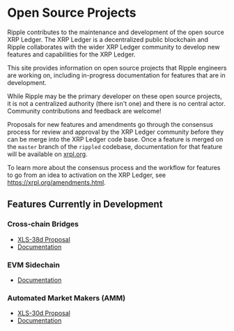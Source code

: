 # Open Source Projects

Ripple contributes to the maintenance and development of the open source XRP Ledger. The XRP Ledger is a decentralized public blockchain and Ripple collaborates with the wider XRP Ledger community to develop new features and capabilities for the XRP Ledger.

This site provides information on open source projects that Ripple engineers are working on, including in-progress documentation for features that are in development. 

While Ripple may be the primary developer on these open source projects, it is not a centralized authority (there isn't one) and  there is no central actor. Community contributions and feedback are welcome!

Proposals for new features and amendments go through the consensus process for review and approval by the XRP Ledger community before they can be merge into the XRP Ledger code base. Once a feature is merged on the `master` branch of the `rippled` codebase, documentation for that feature will be available on [xrpl.org](https://xrpl.org).

To learn more about the consensus process and the workflow for features to go from an idea to activation on the XRP Ledger, see <https://xrpl.org/amendments.html>.

## Features Currently in Development

### Cross-chain Bridges

- [XLS-38d Proposal](https://github.com/XRPLF/XRPL-Standards/discussions/92)
- [Documentation](xls-38d-cross-chain-bridge/cross-chain-bridges.md)

### EVM Sidechain

- [Documentation](evm-sidechain/intro-to-evm-sidechain.md)


### Automated Market Makers (AMM)

  - [XLS-30d Proposal](https://github.com/XRPLF/XRPL-Standards/discussions/78)
  - [Documentation](docs/xls-30d-amm/amm-uc.md)
